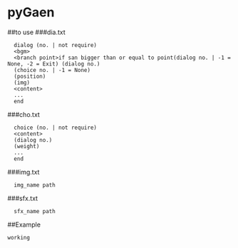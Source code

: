 # pyGaen
##to use
###dia.txt
```
  dialog (no. | not require)
  <bgm>
  <branch point>if san bigger than or equal to point(dialog no. | -1 = None, -2 = Exit) (dialog no.)
  (choice no. | -1 = None)
  (position)
  (img)
  <content>
  ...
  end
```

###cho.txt
```
  choice (no. | not require)
  <content>
  (dialog no.)
  (weight)
  ...
  end
```
  
###img.txt
```
  img_name path
```

###sfx.txt
```
  sfx_name path
```
##Example
```
working
```
